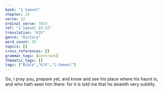 ```yaml
---
book: "1 Samuel"
chapter: 23
verse: 22
ordinal_verse: 7833
ref: "1 Samuel 23:22"
translation: "KJV"
genre: "History"
word_count: 32
topics: []
cross_references: []
grammar_tags: [contrast]
thematic_tags: []
tags: ["Bible","KJV","1-Samuel"]
---
```

Go, I pray you, prepare yet, and know and see his place where his haunt is, and who hath seen him there: for it is told me that he dealeth very subtilly.
